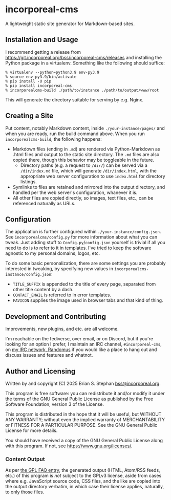 # incorporeal-cms

A lightweight static site generator for Markdown-based sites.

## Installation and Usage

I recommend getting a release from <https://git.incorporeal.org/bss/incorporeal-cms/releases> and
installing the Python package in a virtualenv. Something like the following should suffice:

```
% virtualenv --python=python3.9 env-py3.9
% source env-py3.9/bin/activate
% pip install -U pip
% pip install incorporeal-cms
% incorporealcms-build ./path/to/instance ./path/to/output/www/root
```

This will generate the directory suitable for serving by e.g. Nginx.

## Creating a Site

Put content, notably Markdown content, inside `./your-instance/pages/` and when you are ready, run the build command
above. When you run `incorporealcms-build`, the following happens:

* Markdown files (ending in `.md`) are rendered via Python-Markdown as .html files and output to the static site
  directory. The `.md` files are also copied there, though this behavior may be toggleable in the future.
    * Directory paths (e.g. a request to `/dir/`) can be served via a `/dir/index.md` file, which will generate
      `/dir/index.html`, with the appropriate web server configuration to use `index.html` for directory listings.
* Symlinks to files are retained and mirrored into the output directory, and handled per the web server's configuration,
  whanever it is.
* All other files are copied directly, so images, text files, etc., can be referenced naturally as URLs.

## Configuration

The application is further configured within `./your-instance/config.json`. See `incorporealcms/config.py` for more
information about what you can tweak. Just adding stuff to `Config.py`/`config.json` yourself is trivial if all you need
to do is to refer to it in templates. I've tried to keep the software agnostic to my personal domains, logos, etc.

To do some basic personalization, there are some settings you are probably interested in tweaking, by specifying new
values in `incorporealcms-instance/config.json`:

* `TITLE_SUFFIX` is appended to the title of every page, separated from other title content by a dash.
* `CONTACT_EMAIL` is referred to in error templates.
* `FAVICON` supplies the image used in browser tabs and that kind of thing.

## Development and Contributing

Improvements, new plugins, and etc. are all welcome.

I'm reachable on the fediverse, over email, or on Discord, but if you're looking for an option I prefer, I maintain an
IRC channel, `#incorporeal-cms`, on [my IRC network, Randomus](https://randomus.net/) if you would like a place to hang
out and discuss issues and features and whatnot.

## Author and Licensing

Written by and copyright (C) 2025 Brian S. Stephan <bss@incorporeal.org>.

This program is free software: you can redistribute it and/or modify
it under the terms of the GNU General Public License as published by
the Free Software Foundation, version 3 of the License.

This program is distributed in the hope that it will be useful,
but WITHOUT ANY WARRANTY; without even the implied warranty of
MERCHANTABILITY or FITNESS FOR A PARTICULAR PURPOSE.  See the
GNU General Public License for more details.

You should have received a copy of the GNU General Public License
along with this program.  If not, see <https://www.gnu.org/licenses/>.

### Content Output

As per [the GPL FAQ entry](https://www.gnu.org/licenses/gpl-faq.en.html#CanIUseGPLToolsForNF), the generated output
(HTML, Atom/RSS feeds, etc.) of this program is *not* subject to the GPLv3 license, aside from cases where e.g.
JavaScript source code, CSS files, and the like are copied into the output directory verbatim, in which case their
license applies, naturally, to only those files.
